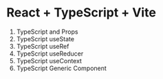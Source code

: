 # React + TypeScript + Vite

1. TypeScript and Props
2. TypeScript useState
3. TypeScript useRef
4. TypeScript useReducer
5. TypeScript useContext
6. TypeScript Generic Component
